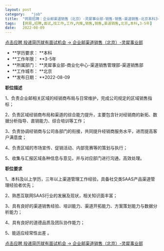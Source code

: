 ```yaml
---
layout:	post
category:	"job"
title:	"网易招聘：企业邮渠道销售（北京）-灵犀事业部-销售-销售-渠道销售-北京本科3-5年"
tags:	[网易,招聘,面试,找工作,工作,内推,销售,销售,渠道销售,北京,本科,3-5年]
date:	2022-08-09
---
```


[点击应聘 投递简历就有面试机会 ->  企业邮渠道销售（北京）-灵犀事业部](http://mobile.bole.netease.com/bole/boleDetail?id=24717&employeeId=346f03c3cda5f04c&key=all)



- **学历要求： **本科
- **工作年限： **3-5年
- **所属部门： **灵犀事业部-商业化中心-渠道销售管理部-渠道销售部
- **工作城市： **北京
- **发布日期： **2022-08-09



**职位描述**

1、负责企业邮相关区域的经销商布局与日常维护，完成公司规定的区域销售指标；

2、负责区域经销商布局和渠道的综合能力提升，主要包含针对经销商的新拓、数据分析指导、直销能力、综合培训等工作；

3、负责协调经销商与公司各部门的衔接，共同提升经销商服务水平，进而提高客户满意度；

4、负责区域的市场宣传、促销活动、内部竞赛等的策划与执行；

5、收集与汇报区域各种信息与意见，并与对应部门进行沟通，高效处理。



**职位要求**

1、本科及以上学历，三年以上渠道管理工作经验，具备社交类SAAS产品渠道管理经验者优先；

2、熟悉互联网SAAS行业的发展及现状，相关知识面丰富；

3、具有良好的渠道销售经验、培训能力、渠道开拓能力、方案策划能力与数据分析能力；

4、具有良好的道德品质及团队协作能力；

5、能适应经常性出差 。



[点击应聘 投递简历就有面试机会 ->  企业邮渠道销售（北京）-灵犀事业部](http://mobile.bole.netease.com/bole/boleDetail?id=24717&employeeId=346f03c3cda5f04c&key=all)